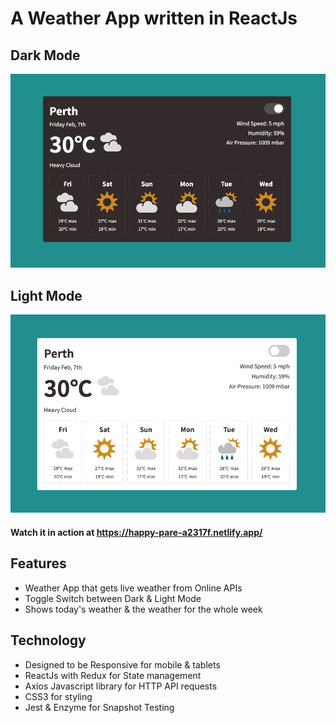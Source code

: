 # A Weather App written in ReactJs

## Dark Mode
![Dark Mode](screenshot-dark.jpg)

## Light Mode
![Light Mode](screenshot-light.jpg)

#### Watch it in action at https://happy-pare-a2317f.netlify.app/

## Features
- Weather App that gets live weather from Online APIs
- Toggle Switch between Dark & Light Mode
- Shows today's weather & the weather for the whole week


## Technology
- Designed to be Responsive for mobile & tablets
- ReactJs with Redux for State management
- Axios Javascript library for HTTP API requests
- CSS3 for styling
- Jest & Enzyme for Snapshot Testing

